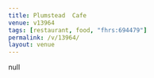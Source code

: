 ```yaml
---
title: Plumstead  Cafe
venue: v13964
tags: [restaurant, food, "fhrs:694479"]
permalink: /v/13964/
layout: venue
---
```

null